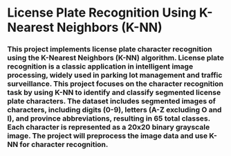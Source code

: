 # License Plate Recognition Using K-Nearest Neighbors (K-NN)

### This project implements license plate character recognition using the K-Nearest Neighbors (K-NN) algorithm. License plate recognition is a classic application in intelligent image processing, widely used in parking lot management and traffic surveillance. This project focuses on the character recognition task by using K-NN to identify and classify segmented license plate characters. The dataset includes segmented images of characters, including digits (0-9), letters (A-Z excluding O and I), and province abbreviations, resulting in 65 total classes. Each character is represented as a 20x20 binary grayscale image. The project will preprocess the image data and use K-NN for character recognition.

